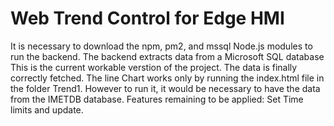 # Web Trend Control for Edge HMI
It is necessary to download the npm, pm2, and mssql Node.js modules to run the backend. The backend extracts data from a Microsoft SQL database This is the current workable verstion of the project. The data is finally correctly fetched. The line Chart works only by running the index.html file in the folder Trend1. However to run it, it would be necessary to have the data from the IMETDB database. Features remaining to be applied: Set Time limits and update.

